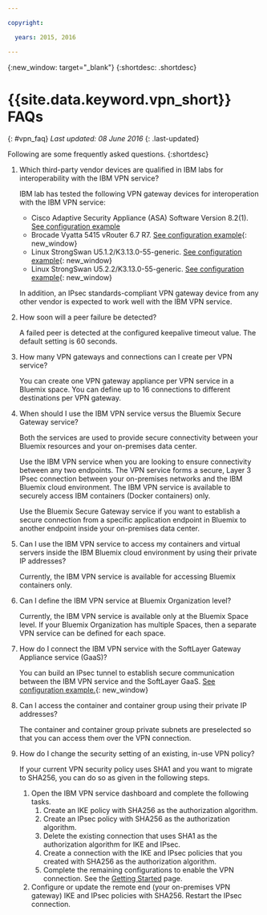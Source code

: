 ```yaml
---

copyright:

  years: 2015, 2016

---
```


{:new_window: target="_blank"}
{:shortdesc: .shortdesc}

# {{site.data.keyword.vpn_short}} FAQs
{: #vpn_faq}
*Last updated: 08 June 2016*
{: .last-updated}

Following are some frequently asked questions.
{:shortdesc}

1. Which third-party vendor devices are qualified in IBM labs for interoperability with the IBM VPN service?

	IBM lab has tested the following VPN gateway devices for interoperation with the IBM VPN service:

	* Cisco Adaptive Security Appliance (ASA) Software Version 8.2(1). [See configuration example](vpn_onpremises.html#cisco) 
	* Brocade Vyatta 5415 vRouter 6.7 R7. [See configuration example](vpn_onpremises.html#vyatta){: new_window}
	* Linux StrongSwan U5.1.2/K3.13.0-55-generic. [See configuration example](vpn_onpremises.html#strongswan){: new_window}
	* Linux StrongSwan U5.2.2/K3.13.0-55-generic. [See configuration example](vpn_onpremises.html#strongswan){: new_window}

	In addition, an IPsec standards-compliant VPN gateway device from any other vendor is expected to work well with the IBM VPN service.

2. How soon will a peer failure be detected?
 
	A failed peer is detected at the configured keepalive timeout value. The default setting is 60 seconds.

3. How many VPN gateways and connections can I create per VPN service?
 
	You can create one VPN gateway appliance per VPN service in a Bluemix space. You can define up to 16 connections to different destinations per VPN gateway. 

4. When should I use the IBM VPN service versus the Bluemix Secure Gateway service?

	Both the services are used to provide secure connectivity between your Bluemix resources and your on-premises data center. 

	Use the IBM VPN service when you are looking to ensure connectivity between any two endpoints. The VPN service forms a secure, Layer 3 IPsec connection between your on-premises networks and the IBM Bluemix cloud environment. The IBM VPN service is available to securely access IBM containers (Docker containers) only. 

	Use the Bluemix Secure Gateway service if you want to establish a secure connection from a specific application endpoint in Bluemix to another endpoint inside your on-premises data center. 

5. Can I use the IBM VPN service to access my containers and virtual servers inside the IBM Bluemix cloud environment by using their private IP addresses?
 
	Currently, the IBM VPN service is available for accessing Bluemix containers only.

6. Can I define the IBM VPN service at Bluemix Organization level?

	Currently, the IBM VPN service is available only at the Bluemix Space level. If your Bluemix Organization has multiple Spaces, then a separate VPN service can be defined for each space.

7. How do I connect the IBM VPN service with the SoftLayer Gateway Appliance service (GaaS)?

	You can build an IPsec tunnel to establish secure communication between the IBM VPN service and the SoftLayer GaaS. [See configuration example.](vpn_onpremises.html#gaas){: new_window}

8. Can I access the container and container group using their private IP addresses?

	The container and container group private subnets are preselected so that you can access them over the VPN connection.  

9. How do I change the security setting of an existing, in-use VPN policy?

	If your current VPN security policy uses SHA1 and you want to migrate to SHA256, you can do so as given in the following steps.  
	1. Open the IBM VPN service dashboard and complete the following tasks.
		1. Create an IKE policy with SHA256 as the authorization algorithm.
		2. Create an IPsec policy with SHA256 as the authorization algorithm.
		3. Delete the existing connection that uses SHA1 as the authorization algorithm for IKE and IPsec.
		4. Create a connection with the IKE and IPsec policies that you created with SHA256 as the authorization algorithm.
		5. Complete the remaining configurations to enable the VPN connection. See the [Getting Started](https://console.stage1.ng.bluemix.net/docs/services/vpn/index.html) page.
	2. Configure or update the remote end (your on-premises VPN gateway) IKE and IPsec policies with SHA256. Restart the IPsec connection.
